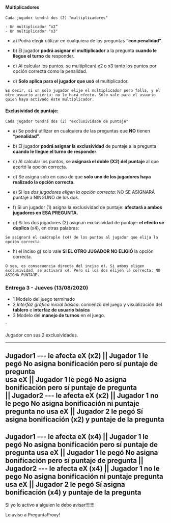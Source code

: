 #### Multiplicadores

    Cada jugador tendrá dos (2) "multiplicadores"
    
    - Un multiplicador “x2” 
    - Un multiplicador "x3"
    
- a) Podrá elegir utilizar en cualquiera de las preguntas **“con penalidad”**.

- b) El jugador **podrá asignar el multiplicador** a la pregunta **cuando le llegue el turno** de
responder.

- c) Al calcular los puntos, se multiplicará x2 o x3 tanto los puntos por opción correcta
como la penalidad.
 
 - d) **Solo aplica para el jugador que usó** el multiplicador. 
 
 `Es decir, si un solo jugador elije el multiplicador pero falla, y el otro usuario acierta: no le hará efecto. Sólo vale para el usuario quien haya activado éste multiplicador.`
 
#### Exclusividad de puntaje:

    Cada jugador tendrá dos (2) "exclusividade de puntaje" 

- a) Se podrá utilizar en cualquiera de las preguntas que **NO** tienen **“penalidad”**.

- b) El jugador **podrá asignar la exclusividad** de puntaje a la pregunta **cuando le llegue el
turno de responder**.

- c) Al calcular los puntos, se **asignará el doble (X2) del puntaje** al que acertó la opción correcta.

- d) Se asigna solo en caso de que **solo uno de los jugadores haya realizado la opción correcta**. 

- e) Si los *dos jugadores eligen la opción correcta*: NO SE ASIGNARÁ puntaje a NINGUNO de los dos.

- f) Si un jugador (1) asigna la exclusividad de puntaje: **afectará a ambos jugadores en ESA PREGUNTA.** 

- g) Si los dos jugadores (2) asignan exclusividad de puntaje: **el efecto se duplica** (x4), en otras palabras:

`Se asignará el cuádruple (x4) de los puntos al jugador que elija la opción correcta
` 
- h) el inciso g) solo vale **SI EL OTRO JUGADOR NO ELIGIÓ** la opción correcta. 
  
`O sea, es consecuencia directa del inciso e). Si ambos eligen exclusividad, se activará x4. Pero si los dos elijen la correcta: NO ASIGNA PUNTAJE.
`  
### Entrega 3 - Jueves (13/08/2020)
- 1 Modelo del juego terminado
- 2 _Interfaz gráfica inicial básica_: comienzo del juego y visualización del **tablero** e **interfaz de
usuario básica**
- 3 Modelo del **manejo de turnos** en el juego.

`

Jugador con sus 2 exclusividades.

------------------------------------------------------------------------------------------------------------------------
Jugador1 --- le afecta eX (x2)          ||  Jugador 1 le pegó     No asigna bonificación pero sí puntaje de pregunta        
    usa eX                              ||  Jugador 1 le pegó     No asigna bonificación pero sí puntaje de pregunta        
                                        ||
Jugador2  --- le afecta eX (x2)         ||  Jugador 1 no le pego  No asigna bonificación ni puntaje pregunta
    no usa eX                           ||  Jugador 2 le pegó     Sí asigna bonificación (x2) y puntaje de la pregunta
------------------------------------------------------------------------------------------------------------------------
Jugador1 --- le afecta eX (x4)          ||  Jugador 1 le pegó     No asigna bonificación pero sí puntaje de pregunta
    usa eX                              ||  Jugador 1 le pegó     No asigna bonificación pero sí puntaje de pregunta
                                        ||
Jugador2  --- le afecta eX (x4)         ||  Jugador 1 no le pego  No asigna bonificación ni puntaje pregunta
    usa eX                              ||  Jugador 2 le pegó     Sí asigna bonificación (x4) y puntaje de la pregunta
------------------------------------------------------------------------------------------------------------------------


Si yo lo activo a alguien le debo avisar!!!!!!!

Le aviso a PreguntaProxy!
